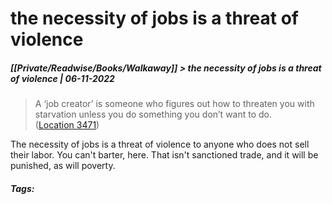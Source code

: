 # the necessity of jobs is a threat of violence
##### [[Private/Readwise/Books/Walkaway]] > the necessity of jobs is a threat of violence | 06-11-2022

> A ‘job creator’ is someone who figures out how to threaten you with starvation unless you do something you don’t want to do. ([Location 3471](https://readwise.io/to_kindle?action=open&asin=B01FQQ47OC&location=3471))

The necessity of jobs is a threat of violence to anyone who does not sell their labor. You can't barter, here. That isn't sanctioned trade, and it will be punished, as will poverty.
##### Tags: 